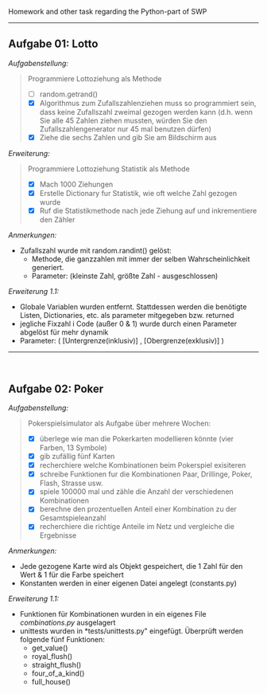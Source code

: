 Homework and other task regarding  the Python-part of SWP

---

## Aufgabe 01: Lotto
*Aufgabenstellung:* 
> Programmiere Lottoziehung als Methode
> * [ ] random.getrand() 
> * [X] Algorithmus zum Zufallszahlenziehen muss so programmiert sein, dass keine Zufallszahl zweimal gezogen werden kann
>      (d.h. wenn Sie alle 45 Zahlen ziehen mussten, würden Sie den ̈Zufallszahlengenerator nur 45 mal benutzen dürfen)
> * [X] Ziehe die sechs Zahlen und gib Sie am Bildschirm aus


*Erweiterung:*
> Programmiere Lottoziehung Statistik als Methode
> * [X] Mach 1000 Ziehungen
> * [X] Erstelle Dictionary fur Statistik, wie oft welche Zahl gezogen wurde
> * [X] Ruf die Statistikmethode nach jede Ziehung auf und inkrementiere den Zähler


*Anmerkungen:*

* Zufallszahl wurde mit random.randint() gelöst: 
  * Methode, die ganzzahlen mit immer der selben Wahrscheinlichkeit generiert.
  * Parameter: (kleinste Zahl, größte Zahl - ausgeschlossen)


*Erweiterung 1.1:*
* Globale Variablen wurden entfernt. Stattdessen werden die benötigte Listen, Dictionaries, etc. als parameter mitgegeben bzw. returned
* jegliche Fixzahl i Code (außer 0 & 1) wurde durch einen Parameter abgelöst für mehr dynamik
* Parameter: ( [Untergrenze(inklusiv)] , [Obergrenze(exklusiv)] )
 


--- 

<br/>

## Aufgabe 02: Poker
*Aufgabenstellung:*
> Pokerspielsimulator als Aufgabe über mehrere Wochen:
> * [X] überlege wie man die Pokerkarten modellieren könnte (vier Farben, 13 Symbole)
> * [X] gib zufällig fünf Karten
> * [X] recherchiere welche Kombinationen beim Pokerspiel exisiteren
> * [X] schreibe Funktionen fur die Kombinationen Paar, Drillinge, Poker, Flash, Strasse usw.
> * [X] spiele 100000 mal und zähle die Anzahl der verschiedenen Kombinationen
> * [X] berechne den prozentuellen Anteil einer Kombination zu der Gesamtspieleanzahl
> * [X] recherchiere die richtige Anteile im Netz und vergleiche die Ergebnisse

*Anmerkungen:*

* Jede gezogene Karte wird als Objekt gespeichert, die 1 Zahl für den Wert & 1 für die Farbe speichert
* Konstanten werden in einer eigenen Datei angelegt (constants.py)

*Erweiterung 1.1:*
* Funktionen für Kombinationen wurden in ein eigenes File *combinations.py* ausgelagert
* unittests wurden in *tests/unittests.py" eingefügt. Überprüft werden folgende fünf Funktionen:
  * get_value()
  * royal_flush()
  * straight_flush()
  * four_of_a_kind()
  * full_house() 
 
